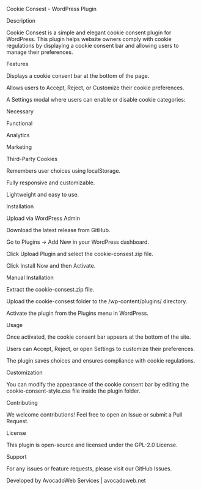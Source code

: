 Cookie Consest - WordPress Plugin

Description

Cookie Consest is a simple and elegant cookie consent plugin for WordPress. This plugin helps website owners comply with cookie regulations by displaying a cookie consent bar and allowing users to manage their preferences.

Features

Displays a cookie consent bar at the bottom of the page.

Allows users to Accept, Reject, or Customize their cookie preferences.

A Settings modal where users can enable or disable cookie categories:

Necessary

Functional

Analytics

Marketing

Third-Party Cookies

Remembers user choices using localStorage.

Fully responsive and customizable.

Lightweight and easy to use.

Installation

Upload via WordPress Admin

Download the latest release from GitHub.

Go to Plugins → Add New in your WordPress dashboard.

Click Upload Plugin and select the cookie-consest.zip file.

Click Install Now and then Activate.

Manual Installation

Extract the cookie-consest.zip file.

Upload the cookie-consest folder to the /wp-content/plugins/ directory.

Activate the plugin from the Plugins menu in WordPress.

Usage

Once activated, the cookie consent bar appears at the bottom of the site.

Users can Accept, Reject, or open Settings to customize their preferences.

The plugin saves choices and ensures compliance with cookie regulations.

Customization

You can modify the appearance of the cookie consent bar by editing the cookie-consent-style.css file inside the plugin folder.

Contributing

We welcome contributions! Feel free to open an Issue or submit a Pull Request.

License

This plugin is open-source and licensed under the GPL-2.0 License.

Support

For any issues or feature requests, please visit our GitHub Issues.

Developed by AvocadoWeb Services | avocadoweb.net
